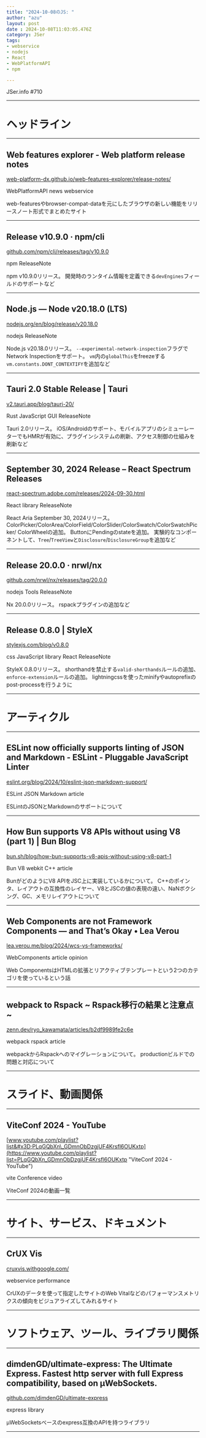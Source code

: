 ```yaml
---
title: "2024-10-08のJS: "
author: "azu"
layout: post
date : 2024-10-08T11:03:05.476Z
category: JSer
tags:
- webservice
- nodejs
- React
- WebPlatformAPI
- npm

---
```


JSer.info #710

----

<h1 class="site-genre">ヘッドライン</h1>

----

## Web features explorer - Web platform release notes
[web-platform-dx.github.io/web-features-explorer/release-notes/](https://web-platform-dx.github.io/web-features-explorer/release-notes/ "Web features explorer - Web platform release notes")
<p class="jser-tags jser-tag-icon"><span class="jser-tag">WebPlatformAPI</span> <span class="jser-tag">news</span> <span class="jser-tag">webservice</span></p>

web-featuresやbrowser-compat-dataを元にしたブラウザの新しい機能をリリースノート形式でまとめたサイト


----

## Release v10.9.0 · npm/cli
[github.com/npm/cli/releases/tag/v10.9.0](https://github.com/npm/cli/releases/tag/v10.9.0 "Release v10.9.0 · npm/cli")
<p class="jser-tags jser-tag-icon"><span class="jser-tag">npm</span> <span class="jser-tag">ReleaseNote</span></p>

npm v10.9.0リリース。
開発時のランタイム情報を定義できる`devEngines`フィールドのサポートなど


----

## Node.js — Node v20.18.0 (LTS)
[nodejs.org/en/blog/release/v20.18.0](https://nodejs.org/en/blog/release/v20.18.0 "Node.js — Node v20.18.0 (LTS)")
<p class="jser-tags jser-tag-icon"><span class="jser-tag">nodejs</span> <span class="jser-tag">ReleaseNote</span></p>

Node.js v20.18.0リリース。
`--experimental-network-inspection`フラグでNetwork Inspectionをサポート。
`vm`内の`globalThis`をfreezeする`vm.constants.DONT_CONTEXTIFY`を追加など


----

## Tauri 2.0 Stable Release | Tauri
[v2.tauri.app/blog/tauri-20/](https://v2.tauri.app/blog/tauri-20/ "Tauri 2.0 Stable Release | Tauri")
<p class="jser-tags jser-tag-icon"><span class="jser-tag">Rust</span> <span class="jser-tag">JavaScript</span> <span class="jser-tag">GUI</span> <span class="jser-tag">ReleaseNote</span></p>

Tauri 2.0リリース。
iOS/Androidのサポート、モバイルアプリのシミューレーターでもHMRが有効に、プラグインシステムの刷新、アクセス制御の仕組みを刷新など


----

## September 30, 2024 Release – React Spectrum Releases
[react-spectrum.adobe.com/releases/2024-09-30.html](https://react-spectrum.adobe.com/releases/2024-09-30.html "September 30, 2024 Release – React Spectrum Releases")
<p class="jser-tags jser-tag-icon"><span class="jser-tag">React</span> <span class="jser-tag">library</span> <span class="jser-tag">ReleaseNote</span></p>

React Aria September 30, 2024リリース。
ColorPicker/ColorArea/ColorField/ColorSlider/ColorSwatch/ColorSwatchPicker/ ColorWheelの追加。
ButtonにPendingのstateを追加。
実験的なコンポーネントして、`Tree`/`TreeView`と`Disclosure`/`DisclosureGroup`を追加など


----

## Release 20.0.0 · nrwl/nx
[github.com/nrwl/nx/releases/tag/20.0.0](https://github.com/nrwl/nx/releases/tag/20.0.0 "Release 20.0.0 · nrwl/nx")
<p class="jser-tags jser-tag-icon"><span class="jser-tag">nodejs</span> <span class="jser-tag">Tools</span> <span class="jser-tag">ReleaseNote</span></p>

Nx 20.0.0リリース。
rspackプラグインの追加など


----

## Release 0.8.0 | StyleX
[stylexjs.com/blog/v0.8.0](https://stylexjs.com/blog/v0.8.0 "Release 0.8.0 | StyleX")
<p class="jser-tags jser-tag-icon"><span class="jser-tag">css </span> <span class="jser-tag">JavaScript</span> <span class="jser-tag">library</span> <span class="jser-tag">React</span> <span class="jser-tag">ReleaseNote</span></p>

StyleX 0.8.0リリース。
shorthandを禁止する`valid-shorthands`ルールの追加、`enforce-extension`ルールの追加。
lightningcssを使ったminifyやautoprefixのpost-processを行うように


----
<h1 class="site-genre">アーティクル</h1>

----

## ESLint now officially supports linting of JSON and Markdown - ESLint - Pluggable JavaScript Linter
[eslint.org/blog/2024/10/eslint-json-markdown-support/](https://eslint.org/blog/2024/10/eslint-json-markdown-support/ "ESLint now officially supports linting of JSON and Markdown - ESLint - Pluggable JavaScript Linter")
<p class="jser-tags jser-tag-icon"><span class="jser-tag">ESLint</span> <span class="jser-tag">JSON</span> <span class="jser-tag">Markdown</span> <span class="jser-tag">article</span></p>

ESLintのJSONとMarkdownのサポートについて


----

## How Bun supports V8 APIs without using V8 (part 1) | Bun Blog
[bun.sh/blog/how-bun-supports-v8-apis-without-using-v8-part-1](https://bun.sh/blog/how-bun-supports-v8-apis-without-using-v8-part-1 "How Bun supports V8 APIs without using V8 (part 1) | Bun Blog")
<p class="jser-tags jser-tag-icon"><span class="jser-tag">Bun</span> <span class="jser-tag">V8</span> <span class="jser-tag">webkit</span> <span class="jser-tag">C++</span> <span class="jser-tag">article</span></p>

BunがどのようにV8 APIをJSC上に実装しているかについて。
C++のポインタ、レイアウトの互換性のレイヤー、V8とJSCの値の表現の違い、NaNボクシング、GC、メモリレイアウトについて


----

## Web Components are not Framework Components — and That’s Okay • Lea Verou
[lea.verou.me/blog/2024/wcs-vs-frameworks/](https://lea.verou.me/blog/2024/wcs-vs-frameworks/ "Web Components are not Framework Components — and That’s Okay • Lea Verou")
<p class="jser-tags jser-tag-icon"><span class="jser-tag">WebComponents</span> <span class="jser-tag">article</span> <span class="jser-tag">opinion</span></p>

Web ComponentsはHTMLの拡張とリアクティブテンプレートという2つのカテゴリを使っているという話


----

## webpack to Rspack ~ Rspack移行の結果と注意点 ~
[zenn.dev/ryo\_kawamata/articles/b2df9989fe2c6e](https://zenn.dev/ryo_kawamata/articles/b2df9989fe2c6e "webpack to Rspack ~ Rspack移行の結果と注意点 ~")
<p class="jser-tags jser-tag-icon"><span class="jser-tag">webpack</span> <span class="jser-tag">rspack</span> <span class="jser-tag">article</span></p>

webpackからRspackへのマイグレーションについて。
productionビルドでの問題と対応について


----
<h1 class="site-genre">スライド、動画関係</h1>

----

## ViteConf 2024 - YouTube
[www.youtube.com/playlist?list&#x3D;PLqGQbXn\_GDmnObDzgjUF4Krsfl6OUKxtp](https://www.youtube.com/playlist?list=PLqGQbXn_GDmnObDzgjUF4Krsfl6OUKxtp "ViteConf 2024 - YouTube")
<p class="jser-tags jser-tag-icon"><span class="jser-tag">vite</span> <span class="jser-tag">Conference</span> <span class="jser-tag">video</span></p>

ViteConf 2024の動画一覧


----
<h1 class="site-genre">サイト、サービス、ドキュメント</h1>

----

## CrUX Vis
[cruxvis.withgoogle.com/](https://cruxvis.withgoogle.com/ "CrUX Vis")
<p class="jser-tags jser-tag-icon"><span class="jser-tag">webservice</span> <span class="jser-tag">performance</span></p>

CrUXのデータを使って指定したサイトのWeb Vitalなどのパフォーマンスメトリクスの傾向をビジュアライズしてみれるサイト


----
<h1 class="site-genre">ソフトウェア、ツール、ライブラリ関係</h1>

----

## dimdenGD/ultimate-express: The Ultimate Express. Fastest http server with full Express compatibility, based on µWebSockets.
[github.com/dimdenGD/ultimate-express](https://github.com/dimdenGD/ultimate-express "dimdenGD/ultimate-express: The Ultimate Express. Fastest http server with full Express compatibility, based on µWebSockets.")
<p class="jser-tags jser-tag-icon"><span class="jser-tag">express</span> <span class="jser-tag">library</span></p>

µWebSocketsベースのexpress互換のAPIを持つライブラリ


----
